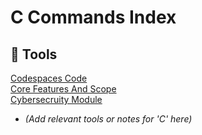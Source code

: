 # C Commands Index

## 🧰 Tools

[Codespaces Code](./Codespaces-Code)  
[Core Features And Scope](./Core-Features-And-Scope.md)  
[Cybersecruity Module](./Cybersecurity-Module.md)  

- *(Add relevant tools or notes for 'C' here)*
